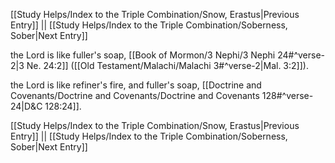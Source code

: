 [[Study Helps/Index to the Triple Combination/Snow, Erastus|Previous Entry]]  ||  [[Study Helps/Index to the Triple Combination/Soberness, Sober|Next Entry]]

 the Lord is like fuller's soap, [[Book of Mormon/3 Nephi/3 Nephi 24#^verse-2|3 Ne. 24:2]] ([[Old Testament/Malachi/Malachi 3#^verse-2|Mal. 3:2]]).

 the Lord is like refiner's fire, and fuller's soap, [[Doctrine and Covenants/Doctrine and Covenants/Doctrine and Covenants 128#^verse-24|D&C 128:24]].

[[Study Helps/Index to the Triple Combination/Snow, Erastus|Previous Entry]]  ||  [[Study Helps/Index to the Triple Combination/Soberness, Sober|Next Entry]]